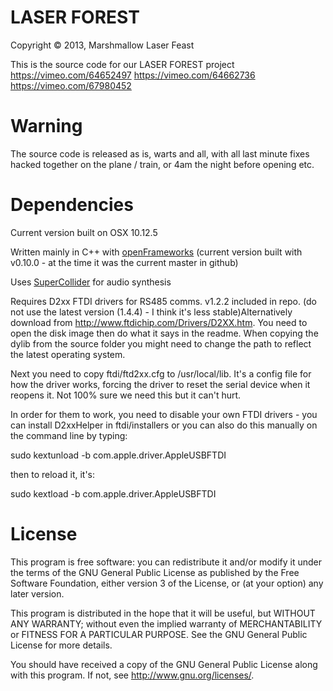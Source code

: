 # LASER FOREST
Copyright © 2013, Marshmallow Laser Feast

This is the source code for our LASER FOREST project
<https://vimeo.com/64652497>
<https://vimeo.com/64662736>
<https://vimeo.com/67980452> 


# Warning
The source code is released as is, warts and all, with all last minute fixes hacked together on the plane / train, or 4am the night before opening etc. 


# Dependencies
Current version built on OSX 10.12.5

Written mainly in C++ with [openFrameworks](http://openframeworks.cc)
(current version built with v0.10.0 - at the time it was the current master in github)

Uses [SuperCollider](http://supercollider.sourceforge.net/) for audio synthesis

Requires D2xx FTDI drivers for RS485 comms. v1.2.2 included in repo.  (do not use the latest version (1.4.4) - I think it's less stable)Alternatively download from <http://www.ftdichip.com/Drivers/D2XX.htm>. You need to open the disk image then do what it says in the readme. When copying the dylib from the source folder you might need to change the path to reflect the latest operating system.

Next you need to copy ftdi/ftd2xx.cfg to /usr/local/lib. It's a config file for how the driver works, forcing the driver to reset the serial device when it reopens it. Not 100% sure we need this but it can't hurt.

In order for them to work, you need to disable your own FTDI drivers - you can install D2xxHelper in ftdi/installers or you can also do this manually on the command line by typing:

sudo kextunload -b com.apple.driver.AppleUSBFTDI

then to reload it, it's:

sudo kextload -b com.apple.driver.AppleUSBFTDI



# License
This program is free software: you can redistribute it and/or modify
it under the terms of the GNU General Public License as published by
the Free Software Foundation, either version 3 of the License, or
(at your option) any later version.

This program is distributed in the hope that it will be useful,
but WITHOUT ANY WARRANTY; without even the implied warranty of
MERCHANTABILITY or FITNESS FOR A PARTICULAR PURPOSE.  See the
GNU General Public License for more details.

You should have received a copy of the GNU General Public License
along with this program.  If not, see <http://www.gnu.org/licenses/>.